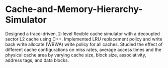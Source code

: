 # Cache-and-Memory-Hierarchy-Simulator
Designed a trace-driven, 2-level flexible cache simulator with a decoupled sector L2 cache using C++. Implemented LRU replacement policy and write back write allocate (WBWA) write policy for all caches. Studied the effect of different cache configurations on miss rates, average access times and the physical cache area by varying cache size, block size, associativity, address tags, and data blocks.
